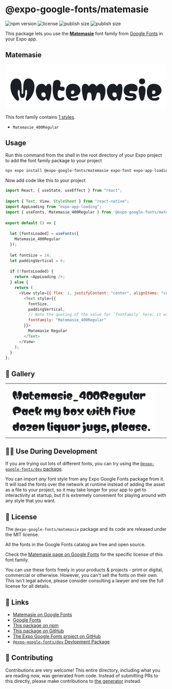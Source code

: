 # @expo-google-fonts/matemasie

![npm version](https://flat.badgen.net/npm/v/@expo-google-fonts/matemasie)
![license](https://flat.badgen.net/github/license/expo/google-fonts)
![publish size](https://flat.badgen.net/packagephobia/install/@expo-google-fonts/matemasie)
![publish size](https://flat.badgen.net/packagephobia/publish/@expo-google-fonts/matemasie)

This package lets you use the [**Matemasie**](https://fonts.google.com/specimen/Matemasie) font family from [Google Fonts](https://fonts.google.com/) in your Expo app.

## Matemasie

![Matemasie](./font-family.png)

This font family contains [1 styles](#-gallery).

- `Matemasie_400Regular`

## Usage

Run this command from the shell in the root directory of your Expo project to add the font family package to your project

```sh
npx expo install @expo-google-fonts/matemasie expo-font expo-app-loading
```

Now add code like this to your project

```js
import React, { useState, useEffect } from "react";

import { Text, View, StyleSheet } from "react-native";
import AppLoading from "expo-app-loading";
import { useFonts, Matemasie_400Regular } from '@expo-google-fonts/matemasie';

export default () => {

  let [fontsLoaded] = useFonts({
    Matemasie_400Regular
  });

  let fontSize = 24;
  let paddingVertical = 6;

  if (!fontsLoaded) {
    return <AppLoading />;
  } else {
    return (
      <View style={{ flex: 1, justifyContent: "center", alignItems: "center" }}>
        <Text style={{
          fontSize,
          paddingVertical,
          // Note the quoting of the value for `fontFamily` here; it expects a string!
          fontFamily: "Matemasie_400Regular"
        }}>
          Matemasie Regular
        </Text>
      </View>
    );
  }
};
```

## 🔡 Gallery


||||
|-|-|-|
|![Matemasie_400Regular](./Matemasie_400Regular.ttf.png)||||


## 👩‍💻 Use During Development

If you are trying out lots of different fonts, you can try using the [`@expo-google-fonts/dev` package](https://github.com/expo/google-fonts/tree/master/font-packages/dev#readme).

You can import _any_ font style from any Expo Google Fonts package from it. It will load the fonts over the network at runtime instead of adding the asset as a file to your project, so it may take longer for your app to get to interactivity at startup, but it is extremely convenient for playing around with any style that you want.


## 📖 License

The `@expo-google-fonts/matemasie` package and its code are released under the MIT license.

All the fonts in the Google Fonts catalog are free and open source.

Check the [Matemasie page on Google Fonts](https://fonts.google.com/specimen/Matemasie) for the specific license of this font family.

You can use these fonts freely in your products & projects - print or digital, commercial or otherwise. However, you can't sell the fonts on their own. This isn't legal advice, please consider consulting a lawyer and see the full license for all details.

## 🔗 Links

- [Matemasie on Google Fonts](https://fonts.google.com/specimen/Matemasie)
- [Google Fonts](https://fonts.google.com/)
- [This package on npm](https://www.npmjs.com/package/@expo-google-fonts/matemasie)
- [This package on GitHub](https://github.com/expo/google-fonts/tree/master/font-packages/matemasie)
- [The Expo Google Fonts project on GitHub](https://github.com/expo/google-fonts)
- [`@expo-google-fonts/dev` Devlopment Package](https://github.com/expo/google-fonts/tree/master/font-packages/dev)

## 🤝 Contributing

Contributions are very welcome! This entire directory, including what you are reading now, was generated from code. Instead of submitting PRs to this directly, please make contributions to [the generator](https://github.com/expo/google-fonts/tree/master/packages/generator) instead.
